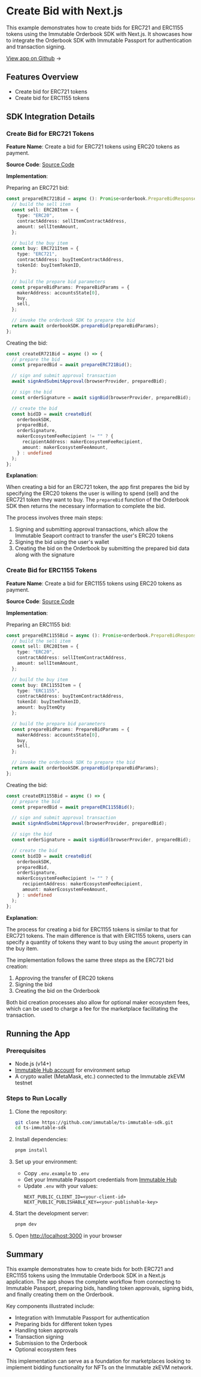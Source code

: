 <div class="display-none">

# Create Bid with Next.js

</div>

This example demonstrates how to create bids for ERC721 and ERC1155 tokens using the Immutable Orderbook SDK with Next.js. It showcases how to integrate the Orderbook SDK with Immutable Passport for authentication and transaction signing.

<div class="button-component">

[View app on Github](https://github.com/immutable/ts-immutable-sdk/tree/main/examples/orderbook/create-bid-with-nextjs) <span class="button-component-arrow">→</span>

</div>

## Features Overview

- Create bid for ERC721 tokens
- Create bid for ERC1155 tokens

## SDK Integration Details

### Create Bid for ERC721 Tokens

**Feature Name**: Create a bid for ERC721 tokens using ERC20 tokens as payment.

**Source Code**: [Source Code](https://github.com/immutable/ts-immutable-sdk/blob/main/examples/orderbook/create-bid-with-nextjs/src/app/create-bid-with-erc721/page.tsx)

**Implementation**:

Preparing an ERC721 bid:
```typescript
const prepareERC721Bid = async (): Promise<orderbook.PrepareBidResponse> => {
  // build the sell item
  const sell: ERC20Item = {
    type: "ERC20",
    contractAddress: sellItemContractAddress,
    amount: sellItemAmount,
  };

  // build the buy item
  const buy: ERC721Item = {
    type: "ERC721",
    contractAddress: buyItemContractAddress,
    tokenId: buyItemTokenID,
  };

  // build the prepare bid parameters
  const prepareBidParams: PrepareBidParams = {
    makerAddress: accountsState[0],
    buy,
    sell,
  };

  // invoke the orderbook SDK to prepare the bid
  return await orderbookSDK.prepareBid(prepareBidParams);
};
```

Creating the bid:
```typescript
const createER721Bid = async () => {
  // prepare the bid
  const preparedBid = await prepareERC721Bid();

  // sign and submit approval transaction
  await signAndSubmitApproval(browserProvider, preparedBid);

  // sign the bid
  const orderSignature = await signBid(browserProvider, preparedBid);

  // create the bid
  const bidID = await createBid(
    orderbookSDK,
    preparedBid,
    orderSignature,
    makerEcosystemFeeRecipient != "" ? {
      recipientAddress: makerEcosystemFeeRecipient,
      amount: makerEcosystemFeeAmount,
    } : undefined
  );
};
```

**Explanation**: 

When creating a bid for an ERC721 token, the app first prepares the bid by specifying the ERC20 tokens the user is willing to spend (sell) and the ERC721 token they want to buy. The `prepareBid` function of the Orderbook SDK then returns the necessary information to complete the bid.

The process involves three main steps:
1. Signing and submitting approval transactions, which allow the Immutable Seaport contract to transfer the user's ERC20 tokens
2. Signing the bid using the user's wallet
3. Creating the bid on the Orderbook by submitting the prepared bid data along with the signature

### Create Bid for ERC1155 Tokens

**Feature Name**: Create a bid for ERC1155 tokens using ERC20 tokens as payment.

**Source Code**: [Source Code](https://github.com/immutable/ts-immutable-sdk/blob/main/examples/orderbook/create-bid-with-nextjs/src/app/create-bid-with-erc1155/page.tsx)

**Implementation**:

Preparing an ERC1155 bid:
```typescript
const prepareERC1155Bid = async (): Promise<orderbook.PrepareBidResponse> => {
  // build the sell item
  const sell: ERC20Item = {
    type: "ERC20",
    contractAddress: sellItemContractAddress,
    amount: sellItemAmount,
  };

  // build the buy item
  const buy: ERC1155Item = {
    type: "ERC1155",
    contractAddress: buyItemContractAddress,
    tokenId: buyItemTokenID,
    amount: buyItemQty
  };

  // build the prepare bid parameters
  const prepareBidParams: PrepareBidParams = {
    makerAddress: accountsState[0],
    buy,
    sell,
  };

  // invoke the orderbook SDK to prepare the bid
  return await orderbookSDK.prepareBid(prepareBidParams);
};
```

Creating the bid:
```typescript
const createER1155Bid = async () => {
  // prepare the bid
  const preparedBid = await prepareERC1155Bid();

  // sign and submit approval transaction
  await signAndSubmitApproval(browserProvider, preparedBid);

  // sign the bid
  const orderSignature = await signBid(browserProvider, preparedBid);

  // create the bid
  const bidID = await createBid(
    orderbookSDK,
    preparedBid,
    orderSignature,
    makerEcosystemFeeRecipient != "" ? {
      recipientAddress: makerEcosystemFeeRecipient,
      amount: makerEcosystemFeeAmount,
    } : undefined
  );
};
```

**Explanation**: 

The process for creating a bid for ERC1155 tokens is similar to that for ERC721 tokens. The main difference is that with ERC1155 tokens, users can specify a quantity of tokens they want to buy using the `amount` property in the buy item.

The implementation follows the same three steps as the ERC721 bid creation:
1. Approving the transfer of ERC20 tokens
2. Signing the bid
3. Creating the bid on the Orderbook

Both bid creation processes also allow for optional maker ecosystem fees, which can be used to charge a fee for the marketplace facilitating the transaction.

## Running the App

### Prerequisites

- Node.js (v14+)
- [Immutable Hub account](https://hub.immutable.com) for environment setup
- A crypto wallet (MetaMask, etc.) connected to the Immutable zkEVM testnet

### Steps to Run Locally

1. Clone the repository:
   ```bash
   git clone https://github.com/immutable/ts-immutable-sdk.git
   cd ts-immutable-sdk
   ```

2. Install dependencies:
   ```bash
   pnpm install
   ```

3. Set up your environment:
   - Copy `.env.example` to `.env`
   - Get your Immutable Passport credentials from [Immutable Hub](https://hub.immutable.com)
   - Update `.env` with your values:
     ```
     NEXT_PUBLIC_CLIENT_ID=<your-client-id>
     NEXT_PUBLIC_PUBLISHABLE_KEY=<your-publishable-key>
     ```

4. Start the development server:
   ```bash
   pnpm dev
   ```

5. Open [http://localhost:3000](http://localhost:3000) in your browser

## Summary

This example demonstrates how to create bids for both ERC721 and ERC1155 tokens using the Immutable Orderbook SDK in a Next.js application. The app shows the complete workflow from connecting to Immutable Passport, preparing bids, handling token approvals, signing bids, and finally creating them on the Orderbook.

Key components illustrated include:
- Integration with Immutable Passport for authentication
- Preparing bids for different token types
- Handling token approvals
- Transaction signing
- Submission to the Orderbook
- Optional ecosystem fees

This implementation can serve as a foundation for marketplaces looking to implement bidding functionality for NFTs on the Immutable zkEVM network. 